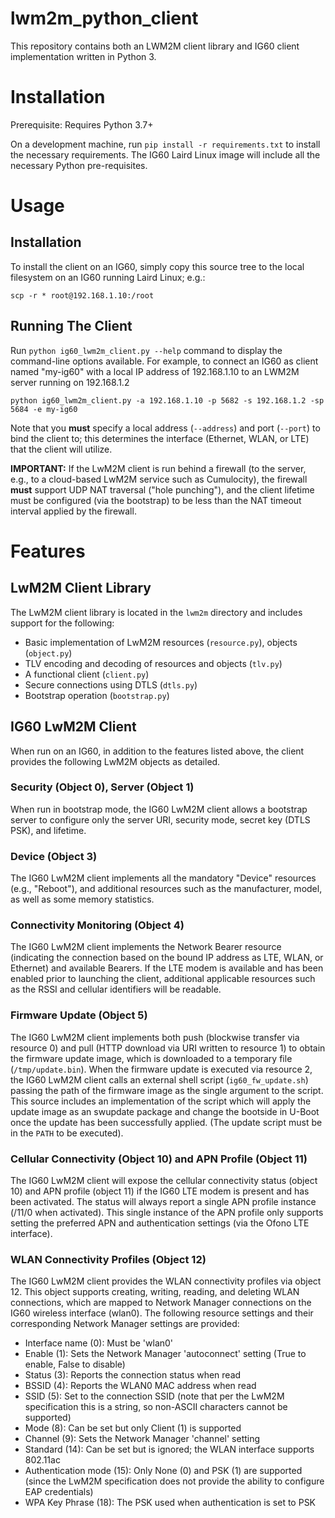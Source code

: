 # lwm2m_python_client

This repository contains both an LWM2M client library and IG60 client implementation written in Python 3.

# Installation

Prerequisite: Requires Python 3.7+

On a development machine, run ``pip install -r requirements.txt`` to install the necessary requirements.
The IG60 Laird Linux image will include all the necessary Python pre-requisites.

# Usage

## Installation
To install the client on an IG60, simply copy this source tree to the local filesystem on an IG60
running Laird Linux; e.g.:

    scp -r * root@192.168.1.10:/root

## Running The Client

Run ``python ig60_lwm2m_client.py --help`` command to display the command-line options available.
For example, to connect an IG60 as client named "my-ig60" with a local IP address of 192.168.1.10
to an LWM2M server running on 192.168.1.2

    python ig60_lwm2m_client.py -a 192.168.1.10 -p 5682 -s 192.168.1.2 -sp 5684 -e my-ig60

Note that you **must** specify a local address (``--address``) and port (``--port``) to bind the client to; this
determines the interface (Ethernet, WLAN, or LTE) that the client will utilize.

**IMPORTANT:** If the LwM2M client is run behind a firewall (to the server, e.g., to a cloud-based
LwM2M service such as Cumulocity), the firewall **must** support UDP NAT traversal ("hole punching"),
and the client lifetime must be configured (via the bootstrap) to be less than the NAT timeout interval
applied by the firewall.

# Features
## LwM2M Client Library
The LwM2M client library is located in the ``lwm2m`` directory and includes support for the following:

* Basic implementation of LwM2M resources  (```resource.py```), objects (``object.py``)
* TLV encoding and decoding of resources and objects (``tlv.py``)
* A functional client (``client.py``)
* Secure connections using DTLS (``dtls.py``)
* Bootstrap operation (``bootstrap.py``)

## IG60 LwM2M Client
When run on an IG60, in addition to the features listed above, the client provides the following LwM2M
objects as detailed.

### Security (Object 0), Server (Object 1)
When run in bootstrap mode, the IG60 LwM2M client allows a bootstrap server to configure only the
server URI, security mode, secret key (DTLS PSK), and lifetime.

### Device (Object 3)
The IG60 LwM2M client implements all the mandatory "Device" resources (e.g., "Reboot"), and additional
resources such as the manufacturer, model, as well as some memory statistics.

### Connectivity Monitoring (Object 4)
The IG60 LwM2M client implements the Network Bearer resource (indicating the connection based on the
bound IP address as LTE, WLAN, or Ethernet) and available Bearers.  If the LTE modem is available and has
been enabled prior to launching the client, additional applicable resources such as the RSSI and cellular
identifiers will be readable.

### Firmware Update (Object 5)
The IG60 LwM2M client implements both push (blockwise transfer via resource 0) and pull (HTTP download
via URI written to resource 1) to obtain the firmware update image, which is downloaded to a temporary
file (``/tmp/update.bin``).  When the firmware update is executed via resource 2, the IG60 LwM2M client
calls an external shell script (``ig60_fw_update.sh``) passing the path of the firmware image as the
single argument to the script.  This source includes an implementation of the script which will apply
the update image as an swupdate package and change the bootside in U-Boot once the update has
been successfully applied.  (The update script must be in the ``PATH`` to be executed).

### Cellular Connectivity (Object 10) and APN Profile (Object 11)
The IG60 LwM2M client will expose the cellular connectivity status (object 10) and APN profile (object 11)
if the IG60 LTE modem is present and has been activated.  The status will always report a single APN profile
instance (/11/0 when activated).  This single instance of the APN profile only supports setting the
preferred APN and authentication settings (via the Ofono LTE interface).

### WLAN Connectivity Profiles (Object 12)
The IG60 LwM2M client provides the WLAN connectivity profiles via object 12.  This object supports
creating, writing, reading, and deleting WLAN connections, which are mapped to Network Manager connections
on the IG60 wireless interface (wlan0).  The following resource settings and their corresponding Network
Manager settings are provided:
* Interface name (0): Must be 'wlan0'
* Enable (1): Sets the Network Manager 'autoconnect' setting (True to enable, False to disable)
* Status (3): Reports the connection status when read
* BSSID (4): Reports the WLAN0 MAC address when read
* SSID (5): Set to the connection SSID (note that per the LwM2M specification this is a string, so non-ASCII characters cannot be supported)
* Mode (8): Can be set but only Client (1) is supported
* Channel (9): Sets the Network Manager 'channel' setting
* Standard (14): Can be set but is ignored; the WLAN interface supports 802.11ac
* Authentication mode (15): Only None (0) and PSK (1) are supported (since the LwM2M specification does not provide the ability to configure EAP credentials)
* WPA Key Phrase (18): The PSK used when authentication is set to PSK
